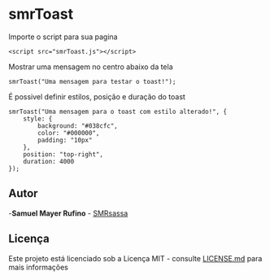 # smrToast

Importe o script para sua pagina
```
<script src="smrToast.js"></script>
```

Mostrar uma mensagem no centro abaixo da tela
```
smrToast("Uma mensagem para testar o toast!");
```
É possivel definir estilos, posição e duração do toast 
```
smrToast("Uma mensagem para o toast com estilo alterado!", {
	style: {
		background: "#038cfc",
		color: "#000000",
		padding: "10px"
	},
	position: "top-right",
	duration: 4000
});
```

## Autor
-**Samuel Mayer Rufino** - [SMRsassa](https://github.com/smrsassa)

## Licença  
Este projeto está licenciado sob a Licença MIT - consulte [LICENSE.md](https://github.com/smrsassa/smrToast/blob/main/LICENSE) para mais informações
